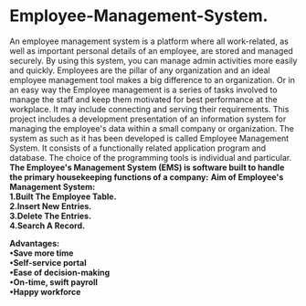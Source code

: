 # Employee-Management-System.
 An employee management system is a platform where all work-related, as well as important personal details of an employee, are stored and managed securely. By using this system, you can manage admin activities more easily and quickly. Employees are the pillar of any organization and an ideal employee management tool makes a big difference to an organization. Or in an easy way the Employee management is a series of tasks involved to manage the staff and keep them motivated for best performance at the workplace. It may include connecting and serving their requirements.
This project includes a development presentation of an information system for managing the employee's data within a small company or organization. The system as such as it has been
developed is called Employee Management System. It consists of a functionally related application program and database.
The choice of the programming tools is individual and particular.<br/>
<b>The Employee's Management System (EMS) is software built to handle the primary housekeeping functions of a company:</b>
<b>
**Aim of Employee's Management System**:
    <br/>1.Built The Employee Table.
    <br/>2.Insert New Entries.
    <br/>3.Delete The Entries.
    <br/>4.Search A Record.
    
    
**Advantages**:<br/>
•Save more time<br/>
•Self-service portal<br/>
•Ease of decision-making<br/>
•On-time, swift payroll<br/>
•Happy workforce
